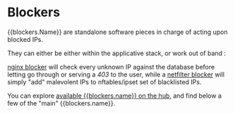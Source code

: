 # Blockers


{{blockers.Name}} are standalone software pieces in charge of acting upon blocked IPs.

They can either be either within the applicative stack, or work out of band :

[nginx blocker](https://github.com/crowdsecurity/cs-nginx-blocker) will check every unknown IP against the database before letting go through or serving a *403* to the user, while a [netfilter blocker](https://github.com/crowdsecurity/cs-netfilter-blocker) will simply "add" malevolent IPs to nftables/ipset set of blacklisted IPs.


You can explore [available {{blockers.name}} on the hub]({{hub.plugins_url}}), and find below a few of the "main" {{blockers.name}}.

